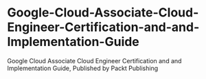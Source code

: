 # Google-Cloud-Associate-Cloud-Engineer-Certification-and-and-Implementation-Guide
Google Cloud Associate Cloud Engineer Certification and and Implementation Guide, Published by Packt Publishing
